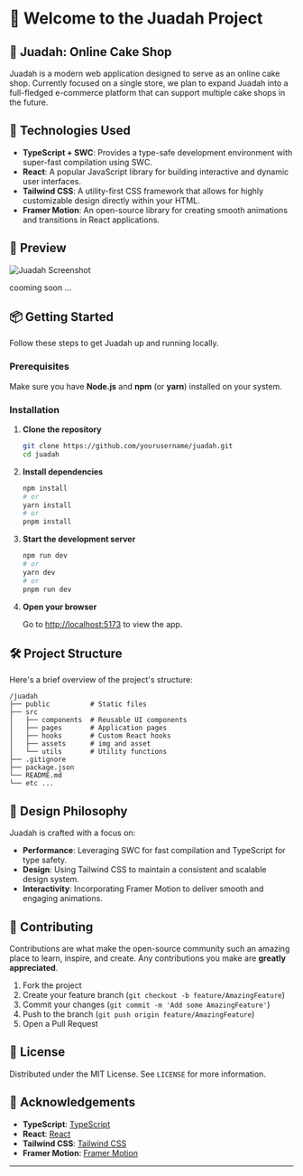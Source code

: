 
# 🎉 Welcome to the Juadah Project


## 🧁 Juadah: Online Cake Shop

Juadah is a modern web application designed to serve as an online cake shop. Currently focused on a single store, we plan to expand Juadah into a full-fledged e-commerce platform that can support multiple cake shops in the future.

## 🚀 Technologies Used

- **TypeScript + SWC**: Provides a type-safe development environment with super-fast compilation using SWC.
- **React**: A popular JavaScript library for building interactive and dynamic user interfaces.
- **Tailwind CSS**: A utility-first CSS framework that allows for highly customizable design directly within your HTML.
- **Framer Motion**: An open-source library for creating smooth animations and transitions in React applications.

## 📸 Preview

![Juadah Screenshot](link_to_your_screenshot.png)

cooming soon ...

## 📦 Getting Started

Follow these steps to get Juadah up and running locally.

### Prerequisites

Make sure you have **Node.js** and **npm** (or **yarn**) installed on your system.

### Installation

1. **Clone the repository**

    ```bash
    git clone https://github.com/yourusername/juadah.git
    cd juadah
    ```

2. **Install dependencies**

    ```bash
    npm install
    # or
    yarn install
    # or
    pnpm install
    ```

3. **Start the development server**

    ```bash
    npm run dev
    # or
    yarn dev
    # or
    pnpm run dev
    ```

4. **Open your browser**

    Go to [http://localhost:5173](http://localhost:5173) to view the app.

## 🛠️ Project Structure

Here's a brief overview of the project's structure:

```
/juadah
├── public          # Static files
├── src
│   ├── components  # Reusable UI components
│   ├── pages       # Application pages
│   ├── hooks       # Custom React hooks
│   ├── assets      # img and asset
│   └── utils       # Utility functions
├── .gitignore
├── package.json
└── README.md
└── etc ...
```

## 🎨 Design Philosophy

Juadah is crafted with a focus on:

- **Performance**: Leveraging SWC for fast compilation and TypeScript for type safety.
- **Design**: Using Tailwind CSS to maintain a consistent and scalable design system.
- **Interactivity**: Incorporating Framer Motion to deliver smooth and engaging animations.

## 🤝 Contributing

Contributions are what make the open-source community such an amazing place to learn, inspire, and create. Any contributions you make are **greatly appreciated**.

1. Fork the project
2. Create your feature branch (`git checkout -b feature/AmazingFeature`)
3. Commit your changes (`git commit -m 'Add some AmazingFeature'`)
4. Push to the branch (`git push origin feature/AmazingFeature`)
5. Open a Pull Request

## 📄 License

Distributed under the MIT License. See `LICENSE` for more information.

## 🙌 Acknowledgements

- **TypeScript**: [TypeScript](https://www.typescriptlang.org/)
- **React**: [React](https://reactjs.org/)
- **Tailwind CSS**: [Tailwind CSS](https://tailwindcss.com/)
- **Framer Motion**: [Framer Motion](https://www.framer.com/motion/)

---
